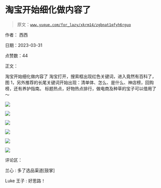 # 淘宝开始细化做内容了

> 原文：[`www.yuque.com/for_lazy/xkrm14/zgbnat1qfyh6rguo`](https://www.yuque.com/for_lazy/xkrm14/zgbnat1qfyh6rguo)

作者： 西西

日期：2023-03-31

点赞数：44

正文：

淘宝开始细化做内容了 淘宝打开，搜索框出现红色关键词，进入竟然有百科了，图 1，另外推荐的长尾关键词开始出现：清单体、怎么、是什么、神店榜，回购榜，还有养护指南。 标题热点，好物热点排行，做电商及种草的宝子可以借用了～

![](img/471880301f14736a7317223e25477d78.png)  

![](img/a26b54fe53f3a8da659ed2ccf7d1cce7.png)  

![](img/848e8ebf279825bab3cfd5492f77c0bf.png)  

![](img/55fd4c488f2fc90fb55dd20780c346db.png)  

![](img/afcbebc7dcdef36e45f4da92de57a465.png)  

![](img/dbe45bf358b3773d025fe17b77175c79.png)  

评论区：

兰心 : 多了选品渠道[鼓掌]

Luke 王子 : 好思路！



